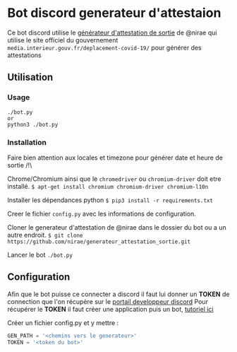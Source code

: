 # Bot discord generateur d'attestaion
Ce bot discord utilise le [générateur d'attestation de sortie](https://github.com/nirae/generateur_attestation_sortie) de @nirae qui utilise le site officiel du gouvernement `media.interieur.gouv.fr/deplacement-covid-19/` pour générer des attestations

## Utilisation
### Usage

```shell
./bot.py
or
python3 ./bot.py
```

### Installation

Faire bien attention aux locales et timezone pour générer date et heure de sortie /!\

Chrome/Chromium ainsi que le `chromedriver` ou `chromium-driver` doit etre installé.
`$ apt-get install chromium chromium-driver chromium-l10n`

Installer les dépendances python
`$ pip3 install -r requirements.txt`

Creer le fichier `config.py` avec les informations de configuration.

Cloner le generateur d'attestation de @nirae dans le dossier du bot ou a un autre endroit.
`$ git clone https://github.com/nirae/generateur_attestation_sortie.git`

Lancer le bot
`./bot.py`

## Configuration

Afin que le bot puisse ce connecter a discord il faut lui donner un **TOKEN** de connection que l'on récupère sur le [portail developpeur discord](https://discord.com/developers/applications)
Pour récupérer le **TOKEN** il faut créer une application puis un bot, [tutoriel ici](https://discordpy.readthedocs.io/en/latest/discord.html)

Créer un fichier config.py et y mettre :
```python
GEN_PATH = '<chemins vers le generateur>'
TOKEN = '<token du bot>'
```
